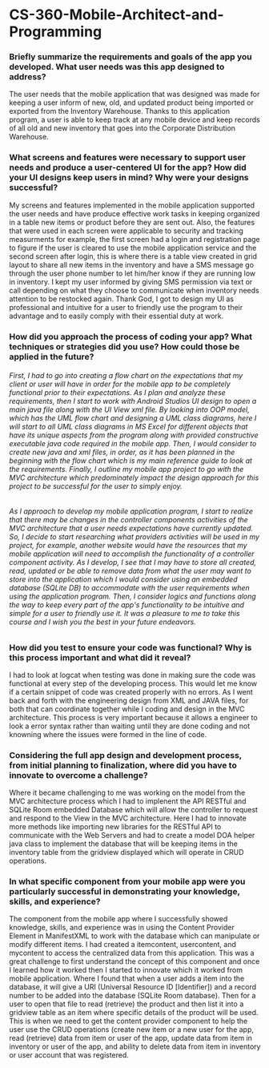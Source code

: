 # CS-360-Mobile-Architect-and-Programming
### Briefly summarize the requirements and goals of the app you developed. What user needs was this app designed to address?
The user needs that the mobile application that was designed was made for keeping a user inform of new, old, and updated product being imported or exported from the Inventory Warehouse. Thanks to this application program, a user is able to keep track at any mobile device and keep records of all old and new inventory that goes into the Corporate Distribution Warehouse.
### What screens and features were necessary to support user needs and produce a user-centered UI for the app? How did your UI designs keep users in mind? Why were your designs successful?
My screens and features implemented in the mobile application supported the user needs and have produce effective work tasks in keeping organized in a table new items or product before they are sent out. Also, the features that were used in each screen were applicable to security and tracking measurments for example, the first screen had a login and registration page to figure if the user is cleared to use the mobile application service and the second screen after login, this is where there is a table view created in grid layout to share all new items in the inventory and have a SMS message go through the user phone number to let him/her know if they are running low in inventory. I kept my user informed by giving SMS permission via text or call depending on what they choose to communicate when inventory needs attention to be restocked again. Thank God, I got to design my UI as professional and intuitive for a user to friendly use the program to their advantage and to easily comply with their essential duty at work.
### How did you approach the process of coding your app? What techniques or strategies did you use? How could those be applied in the future?
###### First, I had to go into creating a flow chart on the expectations that my client or user will have in order for the mobile app to be completely functional prior to their expectations. As I plan and analyze these requirements, then I start to work with Android Studios UI design to open a main java file along with the UI View xml file. By looking into OOP model, which has the UML flow chart and designing a UML class diagrams, here I will start to all UML class diagrams in MS Excel for different objects that have its unique aspects from the program along with provided constructive executable java code required in the mobile app. Then, I would consider to create new java and xml files, in order, as it has been planned in the beginning with the flow chart which is my main reference guide to look at the requirements. Finally, I outline my mobile app project to go with the MVC architecture which predominately impact the design approach for this project to be successful for the user to simply enjoy.
###### As I approach to develop my mobile application program, I start to realize that there may be changes in the controller components activities of the MVC architecture that a user needs expectations have currently updated. So, I decide to start researching what providers activities will be used in my project, for example, another website would have the resources that my mobile application will need to accomplish the functionality of a controller component activity. As I develop, I see that I may have to store all created, read, updated or be able to remove data from what the user may want to store into the application which I would consider using an embedded database (SQLite DB) to accommodate with the user requirements when using the application program. Then, I consider logics and functions along the way to keep every part of the app's functionality to be intuitive and simple for a user to friendly use it. It was a pleasure to me to take this course and I wish you the best in your future endeavors.
### How did you test to ensure your code was functional? Why is this process important and what did it reveal?
I had to look at logcat when testing was done in making sure the code was functional at every step of the developing process. This would let me know if a certain snippet of code was created properly with no errors. As I went back and forth with the engineering design from XML and JAVA files, for both that can coordinate together while I coding and design in the MVC architecture. This process is very important because it allows a engineer to look a error syntax rather than waiting until they are done coding and not knowning where the issues were formed in the line of code. 
### Considering the full app design and development process, from initial planning to finalization, where did you have to innovate to overcome a challenge?
Where it became challenging to me was working on the model from the MVC architecture process which I had to implenent the API RESTful and SQLite Room embedded Database which will allow the controller to request and respond to the View in the MVC architecture. Here I had to innovate more methods like importing new libraries for the RESTful API to communicate with the Web Servers and had to create a model DOA helper java class to implement the database that will be keeping items in the inventory table from the gridview displayed which will operate in CRUD operations. 
### In what specific component from your mobile app were you particularly successful in demonstrating your knowledge, skills, and experience?
The component from the mobile app where I successfully showed knowledge, skills, and experience was in using the Content Provider Element in ManifestXML to work with the database which can manipulate or modify different items. I had created a itemcontent, usercontent, and mycontent to access the centralized data from this application. This was a great challenge to first understand the concept of this component and once I learned how it worked then I started to innovate which it worked from mobile application. Where I found that when a user adds a item into the database, it will give a URI (Universal Resource ID [Identifier]) and a record number to be added into the database (SQLite Room database). Then for a user to open that file to read (retrieve) the product and then list it into a gridview table as an item where specific details of the product will be used. This is when we need to get the content provider component to help the user use the CRUD operations (create new item or a new user for the app, read (retrieve) data from item or user of the app, update data from item in inventory or user of the app, and ability to delete data from item in inventory or user account that was registered. 

